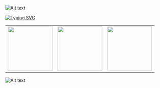 ![Alt text](https://camo.githubusercontent.com/8476bafc21e97404a1a181562dce9ea2ec2dec599c2d2c81d7df3ecf8830c77d/68747470733a2f2f63617073756c652d72656e6465722e76657263656c2e6170702f6170693f747970653d776176696e6726636f6c6f723d353841364646266865696768743d3132302673656374696f6e3d686561646572)

[![Typing SVG](https://readme-typing-svg.demolab.com/?lines=Hello+,+eu+sou+o+Vini)](https://git.io/typing-svg)


<table align="center">
  <tr>
    <td><img src="https://raw.githubusercontent.com/Relapso/profileContents/refs/heads/main/brazil.svg?token=GHSAT0AAAAAADGJPXFEWNJX75YNU4TDMETG2C7B2TA" width="140px"/></td>
    <td><img src="https://raw.githubusercontent.com/Relapso/profileContents/refs/heads/main/years.svg?token=GHSAT0AAAAAADGJPXFFC6CJIU5S4SDZA4BU2C7B25Q" width="140px"/></td>
    <td><img src="https://raw.githubusercontent.com/Relapso/profileContents/refs/heads/main/dev.svg?token=GHSAT0AAAAAADGJPXFETYZT6V7IEGAUBQH42C7B3BA" width="140px"/></td>
  </tr>
</table>

![Alt text](https://camo.githubusercontent.com/8476bafc21e97404a1a181562dce9ea2ec2dec599c2d2c81d7df3ecf8830c77d/68747470733a2f2f63617073756c652d72656e6465722e76657263656c2e6170702f6170693f747970653d776176696e6726636f6c6f723d353841364646266865696768743d3132302673656374696f6e3d686561646572)

